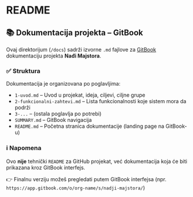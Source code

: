 # README

## 📚 Dokumentacija projekta – GitBook

Ovaj direktorijum (`/docs`) sadrži izvorne `.md` fajlove za [GitBook](https://www.gitbook.com/) dokumentaciju projekta **Nađi Majstora**.

### ✅ Struktura

Dokumentacija je organizovana po poglavljima:

* `1-uvod.md` – Uvod u projekat, ideja, ciljevi, ciljne grupe
* `2-funkcionalni-zahtevi.md` – Lista funkcionalnosti koje sistem mora da podrži
* `3-...` – (ostala poglavlja po potrebi)
* `SUMMARY.md` – GitBook navigacija
* `README.md` – Početna stranica dokumentacije (landing page na GitBook-u)

### ℹ️ Napomena

Ovo **nije** tehnički `README` za GitHub projekat, već dokumentacija koja će biti prikazana kroz GitBook interfejs.

👉 Finalnu verziju možeš pregledati putem GitBook interfejsa (npr. `https://app.gitbook.com/o/org-name/s/nadji-majstora/`)
